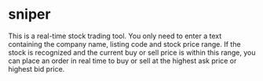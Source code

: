# sniper
This is a real-time stock trading tool. You only need to enter a text containing the company name, listing code and stock price range. If the stock is recognized and the current buy or sell price is within this range, you can place an order in real time to buy or sell at the highest ask price or highest bid price.
